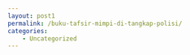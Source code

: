 ```yaml
---
layout: post1
permalink: /buku-tafsir-mimpi-di-tangkap-polisi/
categories:
    - Uncategorized
---
```


